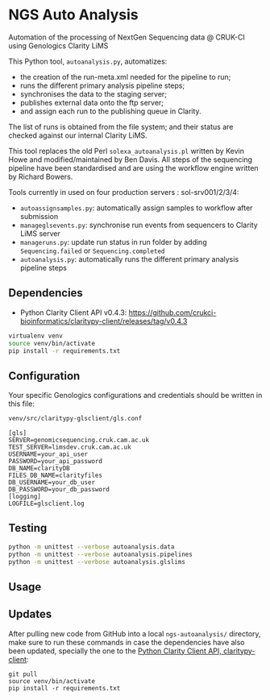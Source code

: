 # NGS Auto Analysis

Automation of the processing of NextGen Sequencing data @ CRUK-CI using Genologics Clarity LiMS

This Python tool, `autoanalysis.py`, automatizes:
- the creation of the run-meta.xml needed for the pipeline to run;
- runs the different primary analysis pipeline steps;
- synchronises the data to the staging server;
- publishes external data onto the ftp server;
- and assign each run to the publishing queue in Clarity.

The list of runs is obtained from the file system; and their status are checked against our internal Clarity LiMS.

This tool replaces the old Perl `solexa_autoanalysis.pl` written by Kevin Howe and modified/maintained by Ben Davis.
All steps of the sequencing pipeline have been standardised and are using the workflow engine written by Richard Bowers.

Tools currently in used on four production servers : sol-srv001/2/3/4:
- `autoassignsamples.py`: automatically assign samples to workflow after submission
- `manageglsevents.py`: synchronise run events from sequencers to Clarity LiMS server
- `manageruns.py`: update run status in run folder by adding `Sequencing.failed` or `Sequencing.completed`
- `autoanalysis.py`: automatically runs the different primary analysis pipeline steps


## Dependencies

- Python Clarity Client API v0.4.3: https://github.com/crukci-bioinformatics/claritypy-client/releases/tag/v0.4.3

```bash
virtualenv venv
source venv/bin/activate
pip install -r requirements.txt
```


## Configuration

Your specific Genologics configurations and credentials should be written in this file:

```bash
venv/src/claritypy-glsclient/gls.conf
```

```
[gls]
SERVER=genomicsequencing.cruk.cam.ac.uk
TEST_SERVER=limsdev.cruk.cam.ac.uk
USERNAME=your_api_user
PASSWORD=your_api_password
DB_NAME=clarityDB
FILES_DB_NAME=clarityfiles
DB_USERNAME=your_db_user
DB_PASSWORD=your_db_password
[logging]
LOGFILE=glsclient.log
```


## Testing

```bash
python -m unittest --verbose autoanalysis.data
python -m unittest --verbose autoanalysis.pipelines
python -m unittest --verbose autoanalysis.glslims
```

## Usage


## Updates

After pulling new code from GitHub into a local `ngs-autoanalysis/` directory, make sure to run these commands in case the dependencies have also been updated, specially the one to the [Python Clarity Client API, claritypy-client](https://github.com/crukci-bioinformatics/claritypy-client/):

```
git pull
source venv/bin/activate
pip install -r requirements.txt
```
